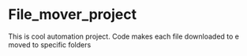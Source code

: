 # File_mover_project
This is cool automation project. Code makes each file downloaded to e moved to specific folders
